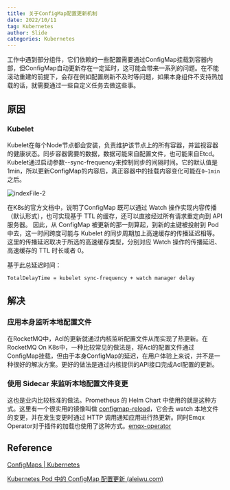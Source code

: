 ```yaml
---
title: 关于ConfigMap配置更新机制
date: 2022/10/11
tag: Kubernetes
author: Slide
categories: Kubernetes
---
```


工作中遇到部分组件，它们依赖的一些配置需要通过ConfigMap挂载到容器内部，但ConfigMap自动更新存在一定延时，这可能会带来一系列的问题。在不能滚动重建的前提下，会存在例如配置刷新不及时等问题，如果本身组件不支持热加载的话，就需要通过一些自定义任务去做这些事。

<!--more-->

## 原因

### Kubelet

Kubelet在每个Node节点都会安装，负责维护该节点上的所有容器，并监视容器的健康状态。同步容器需要的数据，数据可能来自配置文件，也可能来自Etcd。Kubelet通过启动参数--sync-frequency来控制同步的间隔时间。它的默认值是1min，所以更新ConfigMap的内容后，真正容器中的挂载内容变化可能在`0~1min`之后。


![indexFile-2](/images/posts/configmap/cm.png)


在K8s的官方文档中，说明了ConfigMap 既可以通过 Watch 操作实现内容传播（默认形式），也可实现基于 TTL 的缓存，还可以直接经过所有请求重定向到 API 服务器。 因此，从 ConfigMap 被更新的那一刻算起，到新的主键被投射到 Pod 中去，这一时间跨度可能与 Kubelet 的同步周期加上高速缓存的传播延迟相等。 这里的传播延迟取决于所选的高速缓存类型，分别对应 Watch 操作的传播延迟、高速缓存的 TTL 时长或者 0。

基于此总延迟时间：

```
TotalDelayTime = kubelet sync-frequency + watch manager delay
```

## 解决

### 应用本身监听本地配置文件

在RocketMQ中，Acl的更新就通过内核监听配置文件从而实现了热更新。在RocketMQ On K8s中，一种比较常见的做法是，将Acl的配置文件通过ConfigMap挂载，但由于本身ConfigMap的延迟，在用户体验上来说，并不是一种很好的解决方案。更好的做法是通过内核提供的API接口完成Acl配置的更新。

### 使用 Sidecar 来监听本地配置文件变更

这也是业内比较标准的做法。Prometheus 的 Helm Chart 中使用的就是这种方式。这里有一个很实用的镜像叫做 [configmap-reload](https://github.com/jimmidyson/configmap-reload)，它会去 watch 本地文件的变更，并在发生变更时通过 HTTP 调用通知应用进行热更新。同时Emqx Operator对于插件的加载也使用了这种方式。[emqx-operator](https://github.com/emqx/emqx-operator/blob/main/sidecar/reloader/main.go)



## Reference
[ConfigMaps | Kubernetes](https://kubernetes.io/docs/concepts/configuration/configmap/)

[Kubernetes Pod 中的 ConfigMap 配置更新 (aleiwu.com)](https://aleiwu.com/post/configmap-hotreload/#热更新二-使用-sidecar-来监听本地配置文件变更)
